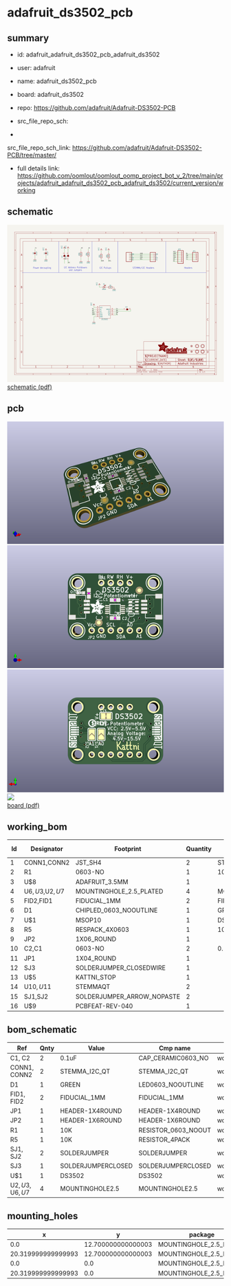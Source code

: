 # adafruit_ds3502_pcb
 
## summary 
* id: adafruit_adafruit_ds3502_pcb_adafruit_ds3502
* user: adafruit
* name: adafruit_ds3502_pcb
* board: adafruit_ds3502
* repo: https://github.com/adafruit/Adafruit-DS3502-PCB



* src_file_repo_sch: 
*
 src_file_repo_sch_link: https://github.com/adafruit/Adafruit-DS3502-PCB/tree/master/
* full details link: https://github.com/oomlout/oomlout_oomp_project_bot_v_2/tree/main/projects/adafruit_adafruit_ds3502_pcb_adafruit_ds3502/current_version/working  

## schematic  
![](working_schematic_600.png)  
[schematic (pdf)](working_schematic.pdf)  

## pcb  
![](working_3d_600.png) 
![](working_3d_front_600.png)  
![](working_3d_back_600.png)  
![](working_600.png)  
[board (pdf)](working.pdf)  

## working_bom
| Id | Designator | Footprint | Quantity | Designation | Supplier and ref |  | None | 
| --- | --- | --- | --- | --- | --- | --- | --- | 
| 1 | CONN1,CONN2 | JST_SH4 | 2 | STEMMA_I2C_QT |  |  | [''] | 
| 2 | R1 | 0603-NO | 1 | 10K |  |  | [''] | 
| 3 | U$8 | ADAFRUIT_3.5MM | 1 |  |  |  | [''] | 
| 4 | U$6,U$3,U$2,U$7 | MOUNTINGHOLE_2.5_PLATED | 4 | MOUNTINGHOLE2.5 |  |  | [''] | 
| 5 | FID2,FID1 | FIDUCIAL_1MM | 2 | FIDUCIAL_1MM |  |  | [''] | 
| 6 | D1 | CHIPLED_0603_NOOUTLINE | 1 | GREEN |  |  | [''] | 
| 7 | U$1 | MSOP10 | 1 | DS3502 |  |  | [''] | 
| 8 | R5 | RESPACK_4X0603 | 1 | 10K |  |  | [''] | 
| 9 | JP2 | 1X06_ROUND | 1 |  |  |  | [''] | 
| 10 | C2,C1 | 0603-NO | 2 | 0.1uF |  |  | [''] | 
| 11 | JP1 | 1X04_ROUND | 1 |  |  |  | [''] | 
| 12 | SJ3 | SOLDERJUMPER_CLOSEDWIRE | 1 |  |  |  | [''] | 
| 13 | U$5 | KATTNI_STOP | 1 |  |  |  | [''] | 
| 14 | U$10,U$11 | STEMMAQT | 2 |  |  |  | [''] | 
| 15 | SJ1,SJ2 | SOLDERJUMPER_ARROW_NOPASTE | 2 |  |  |  | [''] | 
| 16 | U$9 | PCBFEAT-REV-040 | 1 |  |  |  | [''] | 


## bom_schematic
| Ref | Qnty | Value | Cmp name | Footprint | Description | Vendor | DNP | 
| --- | --- | --- | --- | --- | --- | --- | --- | 
| C1, C2 | 2 | 0.1uF | CAP_CERAMIC0603_NO | working:0603-NO |  |  |  | 
| CONN1, CONN2 | 2 | STEMMA_I2C_QT | STEMMA_I2C_QT | working:JST_SH4 |  |  |  | 
| D1 | 1 | GREEN | LED0603_NOOUTLINE | working:CHIPLED_0603_NOOUTLINE |  |  |  | 
| FID1, FID2 | 2 | FIDUCIAL_1MM | FIDUCIAL_1MM | working:FIDUCIAL_1MM |  |  |  | 
| JP1 | 1 | HEADER-1X4ROUND | HEADER-1X4ROUND | working:1X04_ROUND |  |  |  | 
| JP2 | 1 | HEADER-1X6ROUND | HEADER-1X6ROUND | working:1X06_ROUND |  |  |  | 
| R1 | 1 | 10K | RESISTOR_0603_NOOUT | working:0603-NO |  |  |  | 
| R5 | 1 | 10K | RESISTOR_4PACK | working:RESPACK_4X0603 |  |  |  | 
| SJ1, SJ2 | 2 | SOLDERJUMPER | SOLDERJUMPER | working:SOLDERJUMPER_ARROW_NOPASTE |  |  |  | 
| SJ3 | 1 | SOLDERJUMPERCLOSED | SOLDERJUMPERCLOSED | working:SOLDERJUMPER_CLOSEDWIRE |  |  |  | 
| U$1 | 1 | DS3502 | DS3502 | working:MSOP10 |  |  |  | 
| U$2, U$3, U$6, U$7 | 4 | MOUNTINGHOLE2.5 | MOUNTINGHOLE2.5 | working:MOUNTINGHOLE_2.5_PLATED |  |  |  | 


## mounting_holes
| x | y | package | value | ref | size | 
| --- | --- | --- | --- | --- | --- | 
| 0.0 | 12.700000000000003 | MOUNTINGHOLE_2.5_PLATED | MOUNTINGHOLE2.5 | U$2 | m3 | 
| 20.319999999999993 | 12.700000000000003 | MOUNTINGHOLE_2.5_PLATED | MOUNTINGHOLE2.5 | U$3 | m3 | 
| 0.0 | 0.0 | MOUNTINGHOLE_2.5_PLATED | MOUNTINGHOLE2.5 | U$6 | m3 | 
| 20.319999999999993 | 0.0 | MOUNTINGHOLE_2.5_PLATED | MOUNTINGHOLE2.5 | U$7 | m3 | 


